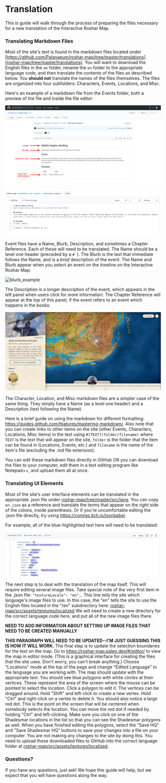 # Translation

This is guide will walk through the process of preparing the files necessary for a new translation of the Interactive Roshar Map.

### Translating Markdown Files

Most of the site's text is found in the markdown files located under [https://github.com/Palanaeum/roshar-map/tree/master/translations](roshar-map/tree/master/translations). You will want to download the English files in the `en` folder, rename the `en` folder to the appropriate language code, and then translate the contents of the files as described below. You **should not** translate the names of the files themselves. The files are organized into four subfolders: Characters, Events, Locations, and Misc.

Here's an example of a markdown file from the Events folder, both a preview of the file and inside the file editor:

![markdown_file_example](docs/markdown_file_example.png)

![markdown_editor_example](docs/markdown_editor_example.png)

Event files have a Name, Blurb, Description, and sometimes a Chapter Reference. Each of these will need to be translated. The Name should be a level one header (preceded by a `# `). The Blurb is the text that immediate follows the Name, and is a *brief* description of the event. The Name and Blurb appear when you select an event on the timeline on the Interactive Roshar Map:

![blurb_example](docs/blurb_example.png)

The Description is a longer description of the event, which appears in the left panel when users click for more information. The Chapter Reference will appear at the top of this panel, if the event refers to an event which happens in the books:

![description_example](docs/description_example.png)

The Character, Location, and Misc markdown files are a simpler case of the same thing. They simply have a Name (as a level one header) and a Description (text following the Name).

Here is a brief guide on using the markdown for different formatting: https://guides.github.com/features/mastering-markdown/. Also note that you can create links to other items on the site (other Events, Characters, Locations, Misc items) in the text using `#[TEXT](folder/filename)` where `TEXT` is the text that will appear on the site, `folder` is the folder that the item can be found in (Locations, Events, etc.) and `filename` is the name of the item's file (excluding the .md file extension).

You can edit these markdown files directly in GitHub OR you can download the files to your computer, edit them in a text editing program like Notepad++, and upload them all at once.

### Translating UI Elements

Most of the site's user interface elements can be translated in the appropriate .json file under [roshar-map/tree/master/src/lang](https://github.com/Palanaeum/roshar-map/tree/master/src/lang). You can copy `en.json` as a reference and translate the terms that appear on the *right* side of the colons, inside parenthesis. Or if you're uncomfortable editing the .json file directly, try using https://comigo.itch.io/jsonbabel.

For example, all of the blue-highlighted text here will need to be translated:

![json_file](docs/json_file.png)

The next step is to deal with the translation of the map itself. This will require editing several image files. Take special note of the very first item in the .json file: `"textureLocale": "en",`. This line tells the site which language's image files to use. In this case, the "en" tells the site to use the English files located in the "/en" subdirectory here: [roshar-map/src/assets/textures/localized](https://github.com/Palanaeum/roshar-map/tree/master/src/assets/textures/localized) We will need to create a new directory for the correct language code here, and put all of the new image files there.

**NEED TO ADD INFORMATION ABOUT SETTING UP IMAGE FILES THAT NEED TO BE CREATED MANUALLY**

**THIS PARAGRAPH WILL NEED TO BE UPDATED--I'M JUST GUESSING THIS IS HOW IT WILL WORK.** The final step is to update the selection boundaries for the text on the map. Go to https://roshar-map.paleo.dev/#/editor/ to view the map in editor mode. (This is a graphical interface for creating the files that the site uses. Don't worry, you can't break anything.) Choose "Locations" mode at the top of the page and change "Edited Language" to the language you are working with. The map should update with the appropriate text. You should see blue polygons with white circles at their vertices. These represent the area of the screen where the mouse can be pointed to select the location. Click a polygon to edit it. The vertices can be dragged around. Hold "Shift" and left-click to create a new vertex. Hold "Ctrl" and right-click on a vertex to delete it. You should also notice a large red dot. This is the point on the screen that will be centered when somebody selects the location. You can move the red dot if needed by holding "Ctrl" and left-clicking. Make sure you click on one of the Shadesmar locations in the list so that you can see the Shadesmar polygons as well. When you have finished editing the polygons, select the "Save HQ" and "Save Shadesmar HQ" buttons to save your changes into a file on your computer. You are not making any changes to the site by doing this. You need to upload these downloaded files to GitHub into the correct language folder at [roshar-map/src/assets/textures/localized](https://github.com/Palanaeum/roshar-map/tree/master/src/assets/textures/localized).

### Questions?

If you have any questions, just ask! We hope this guide will help, but we expect that you will have questions along the way.
